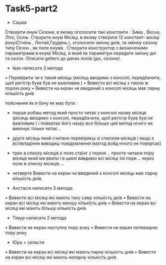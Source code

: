 # Task5-part2

- Сашка 

Створити енум Сезони, в якому оголосити такі константи : Зима , Весна, Літо, Осінь.
Створити енум Місяці, в якому створити 12 констант- місяці року(Січень ,
Лютий,Грудень ), оголосити змінну днів, та змінну сезону типу Сезон , як
поле енума . Створити конструктор з визначеними параметрами в енумі
Місяці, в який як параметри передати змінну дні та сезон. Описати getters
до даних полів (дні, сезони). 

- Іван написати 3 метода 

• Перевірити чи є такий місяць (місяць вводимо з консолі, передбачити,
щоб регістр букв був не важливим )
• Вивести всі місяці з такою ж порою року
• Вивести на екран чи введений з консолі місяць має парну кількість
днів

пояснення як я бачу як має бути :
- перше робиш метод який просто читає з консолі назму місяця  (місяць вводимо з консолі, передбачити,
щоб регістр букв був не важливим ) і повертає його назву все більше цей метод нічого не виконує тільки читає...
- друге місяць який считано перевіряєш зі списком місяців і якщо є вспівпадіння виводиш повідомлення (матод войд нічого не повертає)
- треє в списку місяців є поле стрінг з порою .. просто читаєм пору місяця який ми ввели і в циклі вивдимо всі місяці тої пори .. через поле в списку місяців ...
- четверте Вивести на екран чи введений з консолі місяць має парну кількість
днів





- Анстасія написати 3 метода 

• Вивести всі місяці які мають таку саму кількість днів
• Вивести на екран всі місяці які мають меншу кількість днів
• Вивести на екран всі місяці які мають більшу кількість днів


- Тімур написати 2 метода 

• Вивести на екран наступну пору року
• Вивести на екран попередню пору року

- Юра + скласти

• Вивести на екран всі місяці які мають парну кількість днів
• Вивести на екран всі місяці які мають непарну кількість днів

